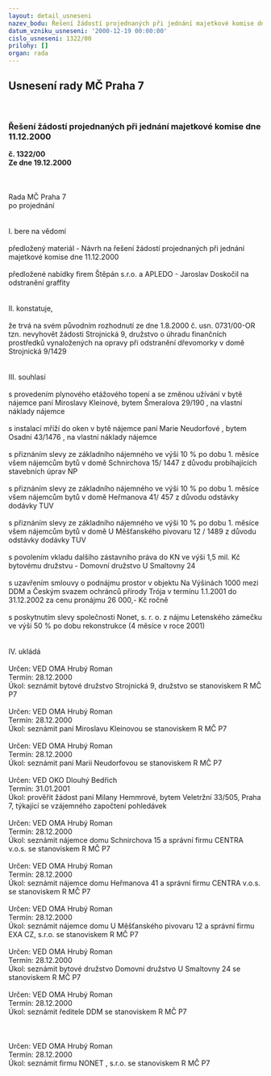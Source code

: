 ```yaml
---
layout: detail_usneseni
nazev_bodu: Řešení žádostí projednaných při jednání majetkové komise dne 11.12.2000
datum_vzniku_usneseni: '2000-12-19 00:00:00'
cislo_usneseni: 1322/00
prilohy: []
organ: rada
---
```

<div id="ucUsn_pList" class="usn">
	<span><h2>Usnesení rady MČ Praha 7 </h2>
<br></span><div class="standBody">
<span><h3>Řešení žádostí projednaných při jednání majetkové komise dne 11.12.2000</h3></span><div class="center">
		<strong>č. 1322/00</strong><br>
	</div>
<div class="center">
		<strong>Ze dne 19.12.2000</strong><br><br>
	</div>
<br><br>Rada MČ Praha 7<br>po projednání<br><br><br>I.	bere na vědomí<br><br> předložený materiál - Návrh na řešení žádostí projednaných při jednání majetkové komise dne 11.12.2000<br><br>předložené nabídky firem Štěpán s.r.o. a APLEDO - Jaroslav Doskočil  na odstranění graffity<br><br><br>II.	konstatuje,<br><br>že trvá na svém původním rozhodnutí ze dne 1.8.2000 č. usn. 0731/00-OR tzn. nevyhovět žádosti Strojnická 9, družstvo o úhradu finančních prostředků vynaložených na opravy při odstranění dřevomorky v domě Strojnická 9/1429<br><br><br>III.	souhlasí <br><br>s provedením plynového etážového topení a se změnou užívání v bytě nájemce paní Miroslavy Kleinové, bytem Šmeralova 29/190 , na vlastní náklady nájemce <br><br>s instalací mříží do oken v bytě nájemce paní Marie  Neudorfové , bytem Osadní 43/1476 , na vlastní náklady nájemce<br><br>s přiznáním slevy ze základního nájemného  ve výši 10 % po dobu 1. měsíce všem nájemcům bytů v domě Schnirchova 15/ 1447 z důvodu probíhajících stavebních úprav NP<br><br>s přiznáním slevy ze základního nájemného ve výši 10 % po dobu 1. měsíce všem nájemcům bytů v domě Heřmanova 41/ 457 z důvodu odstávky dodávky TUV<br><br>s přiznáním slevy ze základního nájemného ve výši 10 % po dobu 1. měsíce všem nájemcům bytů v domě U Měšťanského pivovaru 12 / 1489 z důvodu odstávky dodávky TUV<br><br>s povolením vkladu dalšího zástavního práva do KN ve výši 1,5 mil. Kč bytovému družstvu - Domovní družstvo U Smaltovny 24<br><br>s uzavřením smlouvy o podnájmu prostor v objektu Na Výšinách 1000 mezi DDM a Českým svazem ochránců  přírody Trója v termínu 1.1.2001 do 31.12.2002 za cenu pronájmu 26 000,- Kč ročně<br><br>s poskytnutím slevy společnosti Nonet, s. r. o. z nájmu Letenského zámečku ve výši 50 % po dobu rekonstrukce (4 měsíce v roce 2001)<br><br><br>IV.	ukládá <br><br> Určen:	     	VED OMA Hrubý Roman<br>Termín: 28.12.2000<br>Úkol:	seznámit bytové družstvo Strojnická 9, družstvo se stanoviskem R MČ P7<br> <br> Určen:	     	VED OMA Hrubý Roman<br>Termín: 28.12.2000<br>Úkol:	seznámit paní Miroslavu Kleinovou se stanoviskem R MČ P7<br> <br> Určen:	     	VED OMA Hrubý Roman<br>Termín: 28.12.2000<br>Úkol:	seznámit paní Marii Neudorfovou se stanoviskem R MČ P7<br> <br> Určen:	     	VED OKO Dlouhý Bedřich<br>Termín: 31.01.2001<br>Úkol:	prověřit žádost paní Milany Hemmrové, bytem Veletržní 33/505, Praha 7, týkající se vzájemného započtení pohledávek<br> <br> Určen:	     	VED OMA Hrubý Roman<br>Termín: 28.12.2000<br>Úkol:	seznámit nájemce domu Schnirchova 15 a správní firmu CENTRA v.o.s. se stanoviskem R MČ P7<br> <br> Určen:	     	VED OMA Hrubý Roman<br>Termín: 28.12.2000<br>Úkol:	seznámit nájemce domu Heřmanova 41 a  správní firmu CENTRA v.o.s. se stanoviskem R MČ P7<br> <br> Určen:	     	VED OMA Hrubý Roman<br>Termín: 28.12.2000<br>Úkol:	seznámit nájemce domu U Měšťanského pivovaru 12 a správní firmu EXA CZ, s.r.o. se stanoviskem R MČ P7<br> <br> Určen:	     	VED OMA Hrubý Roman<br>Termín: 28.12.2000<br>Úkol:	seznámit bytové družstvo Domovní družstvo U Smaltovny 24 se stanoviskem R MČ P7<br> <br> Určen:	     	VED OMA Hrubý Roman<br>Termín: 28.12.2000<br>Úkol:	seznámit ředitele DDM se stanoviskem R MČ P7<br> <br><br><br> Určen:	     	VED OMA Hrubý Roman<br>Termín: 28.12.2000<br>Úkol:	seznámit firmu NONET , s.r.o. se stanoviskem R MČ P7<br> <br>
</div>
</div>